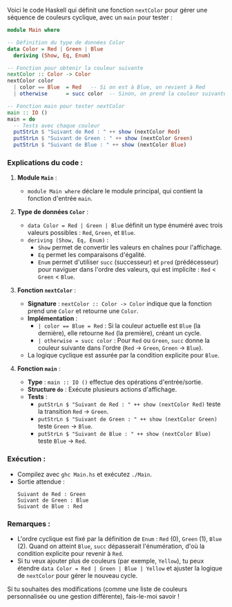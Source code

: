 Voici le code Haskell qui définit une fonction `nextColor` pour gérer une séquence de couleurs cyclique, avec un `main` pour tester :

```haskell
module Main where

-- Définition du type de données Color
data Color = Red | Green | Blue
  deriving (Show, Eq, Enum)

-- Fonction pour obtenir la couleur suivante
nextColor :: Color -> Color
nextColor color
  | color == Blue  = Red   -- Si on est à Blue, on revient à Red
  | otherwise      = succ color  -- Sinon, on prend la couleur suivante

-- Fonction main pour tester nextColor
main :: IO ()
main = do
  -- Tests avec chaque couleur
  putStrLn $ "Suivant de Red : " ++ show (nextColor Red)
  putStrLn $ "Suivant de Green : " ++ show (nextColor Green)
  putStrLn $ "Suivant de Blue : " ++ show (nextColor Blue)
```

### Explications du code :

1. **Module `Main`** :
   - `module Main where` déclare le module principal, qui contient la fonction d'entrée `main`.

2. **Type de données `Color`** :
   - `data Color = Red | Green | Blue` définit un type énuméré avec trois valeurs possibles : `Red`, `Green`, et `Blue`.
   - `deriving (Show, Eq, Enum)` :
     - `Show` permet de convertir les valeurs en chaînes pour l'affichage.
     - `Eq` permet les comparaisons d'égalité.
     - `Enum` permet d'utiliser `succ` (successeur) et `pred` (prédécesseur) pour naviguer dans l'ordre des valeurs, qui est implicite : `Red` < `Green` < `Blue`.

3. **Fonction `nextColor`** :
   - **Signature** : `nextColor :: Color -> Color` indique que la fonction prend une `Color` et retourne une `Color`.
   - **Implémentation** :
     - `| color == Blue = Red` : Si la couleur actuelle est `Blue` (la dernière), elle retourne `Red` (la première), créant un cycle.
     - `| otherwise = succ color` : Pour `Red` ou `Green`, `succ` donne la couleur suivante dans l'ordre (`Red` -> `Green`, `Green` -> `Blue`).
   - La logique cyclique est assurée par la condition explicite pour `Blue`.

4. **Fonction `main`** :
   - **Type** : `main :: IO ()` effectue des opérations d'entrée/sortie.
   - **Structure `do`** : Exécute plusieurs actions d'affichage.
   - **Tests** :
     - `putStrLn $ "Suivant de Red : " ++ show (nextColor Red)` teste la transition `Red` -> `Green`.
     - `putStrLn $ "Suivant de Green : " ++ show (nextColor Green)` teste `Green` -> `Blue`.
     - `putStrLn $ "Suivant de Blue : " ++ show (nextColor Blue)` teste `Blue` -> `Red`.

### Exécution :
- Compilez avec `ghc Main.hs` et exécutez `./Main`.
- Sortie attendue :
  ```
  Suivant de Red : Green
  Suivant de Green : Blue
  Suivant de Blue : Red
  ```

### Remarques :
- L'ordre cyclique est fixé par la définition de `Enum` : `Red` (0), `Green` (1), `Blue` (2). Quand on atteint `Blue`, `succ` dépasserait l'énumération, d'où la condition explicite pour revenir à `Red`.
- Si tu veux ajouter plus de couleurs (par exemple, `Yellow`), tu peux étendre `data Color = Red | Green | Blue | Yellow` et ajuster la logique de `nextColor` pour gérer le nouveau cycle.

Si tu souhaites des modifications (comme une liste de couleurs personnalisée ou une gestion différente), fais-le-moi savoir !
